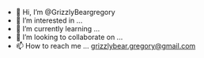 - 👋 Hi, I’m @GrizzlyBeargregory
- 👀 I’m interested in ...
- 🌱 I’m currently learning ...
- 💞️ I’m looking to collaborate on ...
- 📫 How to reach me ...
grizzlybear.gregory@gmail.com
<!---
GrizzlyBeargregory/GrizzlyBeargregory is a ✨ special ✨ repository because its `README.md` (this file) appears on your GitHub profile.
You can click the Preview link to take a look at your changes.
--->
